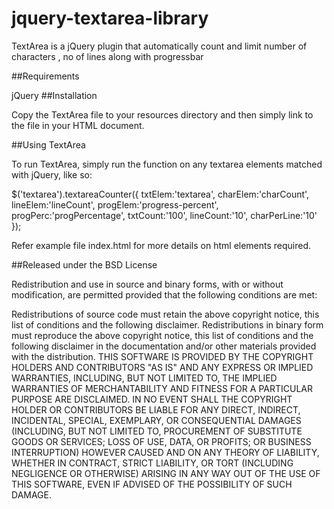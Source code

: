 # jquery-textarea-library
TextArea is a jQuery plugin that automatically count and limit number of characters , no of lines along with progressbar

##Requirements

jQuery
##Installation

Copy the TextArea file to your resources directory and then simply link to the file in your HTML document.

<script src="jquery.textArea.js" type="text/javascript"></script>


##Using TextArea

To run TextArea, simply run the function on any textarea elements matched with jQuery, like so:

$('textarea').textareaCounter({
    txtElem:'textarea',
    charElem:'charCount',
    lineElem:'lineCount',
    progElem:'progress-percent',
	progPerc:'progPercentage',
    txtCount:'100',
    lineCount:'10',
    charPerLine:'10'
});

Refer example file index.html for more details on html elements required.


##Released under the BSD License

Redistribution and use in source and binary forms, with or without modification, are permitted provided that the following conditions are met:

Redistributions of source code must retain the above copyright notice, this list of conditions and the following disclaimer.
Redistributions in binary form must reproduce the above copyright notice, this list of conditions and the following disclaimer in the documentation and/or other materials provided with the distribution.
THIS SOFTWARE IS PROVIDED BY THE COPYRIGHT HOLDERS AND CONTRIBUTORS "AS IS" AND ANY EXPRESS OR IMPLIED WARRANTIES, INCLUDING, BUT NOT LIMITED TO, THE IMPLIED WARRANTIES OF MERCHANTABILITY AND FITNESS FOR A PARTICULAR PURPOSE ARE DISCLAIMED. IN NO EVENT SHALL THE COPYRIGHT HOLDER OR CONTRIBUTORS BE LIABLE FOR ANY DIRECT, INDIRECT, INCIDENTAL, SPECIAL, EXEMPLARY, OR CONSEQUENTIAL DAMAGES (INCLUDING, BUT NOT LIMITED TO, PROCUREMENT OF SUBSTITUTE GOODS OR SERVICES; LOSS OF USE, DATA, OR PROFITS; OR BUSINESS INTERRUPTION) HOWEVER CAUSED AND ON ANY THEORY OF LIABILITY, WHETHER IN CONTRACT, STRICT LIABILITY, OR TORT (INCLUDING NEGLIGENCE OR OTHERWISE) ARISING IN ANY WAY OUT OF THE USE OF THIS SOFTWARE, EVEN IF ADVISED OF THE POSSIBILITY OF SUCH DAMAGE.